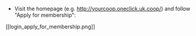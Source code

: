 * Visit the homepage (e.g. http://yourcoop.oneclick.uk.coop/) and follow "Apply for membership":

[[login_apply_for_membership.png]]